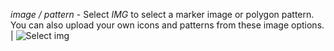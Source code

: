 _image / pattern_ - Select *IMG* to select a marker image or polygon pattern. You can also upload your own icons and patterns from these image options.
| <img src="{{ '/img/layout/cartodb-editor/wizard_select_img.png' | prepend: site.baseurl }}" alt="Select img" />